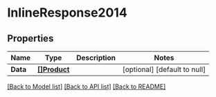 # InlineResponse2014

## Properties
Name | Type | Description | Notes
------------ | ------------- | ------------- | -------------
**Data** | [**[]Product**](Product.md) |  | [optional] [default to null]

[[Back to Model list]](../README.md#documentation-for-models) [[Back to API list]](../README.md#documentation-for-api-endpoints) [[Back to README]](../README.md)


